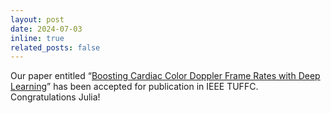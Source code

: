 ```yaml
---
layout: post
date: 2024-07-03
inline: true
related_posts: false
---
```


Our paper entitled “[Boosting Cardiac Color Doppler Frame Rates with Deep Learning](https://ieeexplore.ieee.org/document/10587281)” has been accepted for publication in IEEE TUFFC. Congratulations Julia!

